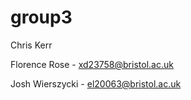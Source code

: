 # group3

Chris Kerr

Florence Rose - xd23758@bristol.ac.uk

Josh Wierszycki - el20063@bristol.ac.uk
